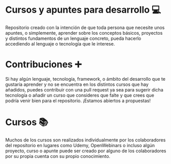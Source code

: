 ﻿# Cursos y apuntes para desarrollo 💻

Repositorio creado con la intención de que toda persona que necesite unos apuntes, o simplemente, aprender sobre los conceptos básicos, proyectos
y distintos fundamentos de un lenguaje concreto, pueda hacerlo accediendo al lenguaje o tecnología que le interese.

# Contribuciones ➕

Si hay algún lenguaje, tecnología, framework, o ámbito del desarrollo que te gustaría aprender y no se encuentra en los distintos cursos
que hay añadidos, puedes contribuir con una pull request ya sea para sugerir dicha tecnología o añadir un curso que consideres que falte
y que crees que podría venir bien para el repositorio. ¡Estamos abiertos a propuestas! 

# Cursos 📚

Muchos de los cursos son realizados individualmente por los colaboradores del repositorio en lugares como Udemy, OpenWebinars o incluso
algún proyecto, curso o apunte puede ser creado por alguno de los colaboradores por su propia cuenta con su propio conocimiento.

